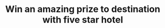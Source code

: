 ---
layout: competition
subject-line: Competition
preheader: Email Title
link: "#entry-form-page"
cta-label: Enter Now
terms-and-conditions: "Terms and conditions. Nullam id dolor id nibh ultricies vehicula ut id elit. Praesent commodo cursus magna, vel scelerisque nisl consectetur et. Maecenas sed diam eget risus varius blandit sit amet."

background:
  image: competition.jpg
  color: "#1b1b2a"

title: Win an amazing prize to destination with five star hotel
image: comp.jpg

intro:
  bg-color:
    solid: "#fff"
    transparent: rgba(255,255,255,.85)
  content-rows:
    - content: Lorem ipsum dolor sit amet, consectetur adipisicing elit. Pariatur a quibusdam et unde, molestias similique perferendis neque impedit ab atque facere modi blanditiis debitis incidunt aliquid officiis doloremque perspiciatis eaque praesentium cupiditate quisquam reiciendis consequuntur rerum! Minus, cum possimus voluptatibus!
    - content: Lorem ipsum dolor sit amet, consectetur adipisicing elit. Voluptatem, harum vel! Obcaecati reprehenderit, maiores non officia, fuga consequatur dignissimos assumenda.
---